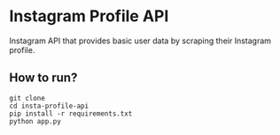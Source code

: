 # Instagram Profile API
Instagram API that provides basic user data by scraping their Instagram profile.
## How to run?
```
git clone 
cd insta-profile-api
pip install -r requirements.txt
python app.py
```
